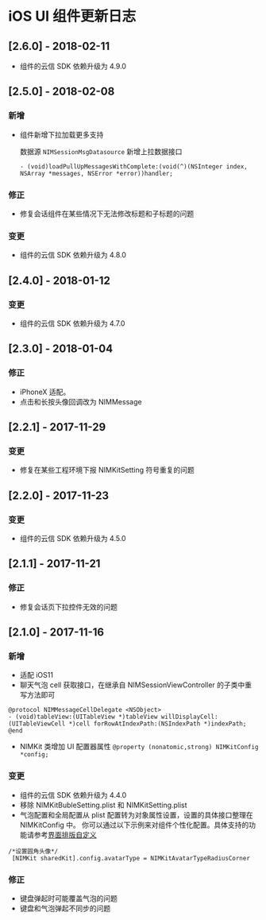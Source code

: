 # iOS UI 组件更新日志
## [2.6.0] - 2018-02-11
* 组件的云信 SDK 依赖升级为 4.9.0

## [2.5.0] - 2018-02-08
### 新增
* 组件新增下拉加载更多支持
  
  数据源 `NIMSessionMsgDatasource` 新增上拉数据接口
  
  ```objc
  - (void)loadPullUpMessagesWithComplete:(void(^)(NSInteger index, NSArray *messages, NSError *error))handler;
  ```
  
### 修正
* 修复会话组件在某些情况下无法修改标题和子标题的问题


### 变更
* 组件的云信 SDK 依赖升级为 4.8.0


## [2.4.0] - 2018-01-12
### 变更
* 组件的云信 SDK 依赖升级为 4.7.0

## [2.3.0] - 2018-01-04
### 修正
* iPhoneX 适配。
* 点击和长按头像回调改为 NIMMessage


## [2.2.1] - 2017-11-29
### 变更
* 修复在某些工程环境下报 NIMKitSetting 符号重复的问题

## [2.2.0] - 2017-11-23
### 变更
* 组件的云信 SDK 依赖升级为 4.5.0


## [2.1.1] - 2017-11-21
### 修正

* 修复会话页下拉控件无效的问题

## [2.1.0] - 2017-11-16
### 新增
* 适配 iOS11
* 聊天气泡 cell 获取接口，在继承自 NIMSessionViewController 的子类中重写方法即可
  
```objc
@protocol NIMMessageCellDelegate <NSObject>
- (void)tableView:(UITableView *)tableView willDisplayCell:(UITableViewCell *)cell forRowAtIndexPath:(NSIndexPath *)indexPath;
@end
```  
* NIMKit 类增加 UI 配置器属性 `@property (nonatomic,strong) NIMKitConfig *config;`

### 变更

* 组件的云信 SDK 依赖升级为 4.4.0
* 移除 NIMKitBubleSetting.plist 和 NIMKitSetting.plist
* 气泡配置和全局配置从 plist 配置转为对象属性设置，设置的具体接口整理在 NIMKitConfig 中。
  你可以通过以下示例来对组件个性化配置。具体支持的功能请参考[界面排版自定义](https://github.com/netease-im/NIM_iOS_UIKit/blob/master/Documents/nim_custom_ui.md)
  
```objc
/*设置圆角头像*/
 [NIMKit sharedKit].config.avatarType = NIMKitAvatarTypeRadiusCorner 
```




### 修正

* 键盘弹起时可能覆盖气泡的问题
* 键盘和气泡弹起不同步的问题



  


